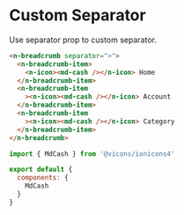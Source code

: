 # Custom Separator

Use separator prop to custom separator.

```html
<n-breadcrumb separator=">">
  <n-breadcrumb-item>
    <n-icon><md-cash /></n-icon> Home
  </n-breadcrumb-item>
  <n-breadcrumb-item
    ><n-icon><md-cash /></n-icon> Account
  </n-breadcrumb-item>
  <n-breadcrumb-item
    ><n-icon><md-cash /></n-icon> Category
  </n-breadcrumb-item>
</n-breadcrumb>
```

```js
import { MdCash } from '@vicons/ionicons4'

export default {
  components: {
    MdCash
  }
}
```

